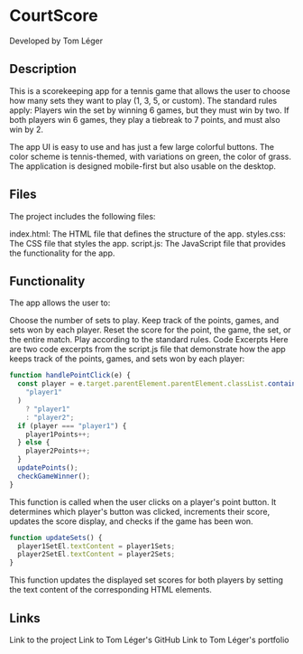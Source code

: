 # CourtScore
Developed by Tom Léger

## Description
This is a scorekeeping app for a tennis game that allows the user to choose how many sets they want to play (1, 3, 5, or custom). The standard rules apply: Players win the set by winning 6 games, but they must win by two. If both players win 6 games, they play a tiebreak to 7 points, and must also win by 2.

The app UI is easy to use and has just a few large colorful buttons. The color scheme is tennis-themed, with variations on green, the color of grass. The application is designed mobile-first but also usable on the desktop.

## Files
The project includes the following files:

index.html: The HTML file that defines the structure of the app.
styles.css: The CSS file that styles the app.
script.js: The JavaScript file that provides the functionality for the app.
## Functionality
The app allows the user to:

Choose the number of sets to play.
Keep track of the points, games, and sets won by each player.
Reset the score for the point, the game, the set, or the entire match.
Play according to the standard rules.
Code Excerpts
Here are two code excerpts from the script.js file that demonstrate how the app keeps track of the points, games, and sets won by each player:

```javascript
function handlePointClick(e) {
  const player = e.target.parentElement.parentElement.classList.contains(
    "player1"
  )
    ? "player1"
    : "player2";
  if (player === "player1") {
    player1Points++;
  } else {
    player2Points++;
  }
  updatePoints();
  checkGameWinner();
}
```
This function is called when the user clicks on a player's point button. It determines which player's button was clicked, increments their score, updates the score display, and checks if the game has been won.

```javascript
function updateSets() {
  player1SetEl.textContent = player1Sets;
  player2SetEl.textContent = player2Sets;
}
```
This function updates the displayed set scores for both players by setting the text content of the corresponding HTML elements.

## Links
Link to the project
Link to Tom Léger's GitHub
Link to Tom Léger's portfolio



